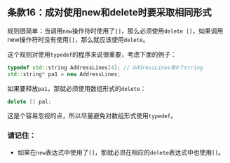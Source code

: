 ## 条款16：成对使用new和delete时要采取相同形式
规则很简单：当调用`new`操作符时使用了`[]`，那么必须使用`delete []`，如果调用new操作符时没有使用`[]`，那么就应该使用`delete`。

这个规则对使用`typedef`的程序来说很重要，考虑下面的例子：
```c++
typedef std::string AddressLines[4]; // AddressLines有4个string
std::string* pa1 = new AddressLines;
```
如果要释放`pa1`，那就必须使用数组形式的`delete`：
```c++
delete [] pal;
```
这是个容易忽视的点，所以尽量避免对数组形式使用`typedef`。
### 请记住：
* 如果在`new`表达式中使用了`[]`，那就必须在相应的`delete`表达式中也使用`[]`。